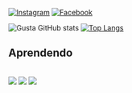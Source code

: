 [![Instagram](https://img.shields.io/badge/Instagram-E4405F?style=for-the-badge&logo=instagram&logoColor=white)](https://instagram.com/gusfelip_?utm_medium=copy_link)
[![Facebook](https://img.shields.io/badge/Facebook-1877F2?style=for-the-badge&logo=facebook&logoColor=white)](https://www.facebook.com/profile.php?id=100076593956433)

![Gusta GitHub stats](https://github-readme-stats.vercel.app/api?username=gusttavofelipe&show_icons=true&theme=highcontrast)
[![Top Langs](https://github-readme-stats.vercel.app/api/top-langs/?username=gusttavofelipe&langs_count=8)](https://github.com/anuraghazra/github-readme-stats)

## Aprendendo
<div style="display: inline_block"><br>
<img src="https://img.shields.io/badge/HTML5-E34F26?style=for-the-badge&logo=html5&logoColor=white"/>
<img src="https://img.shields.io/badge/CSS3-1572B6?style=for-the-badge&logo=css3&logoColor=white"/>
<img src=https://img.shields.io/badge/Python-14354C?style=for-the-badge&logo=python&logoColor=white/>

  
   
</div>
